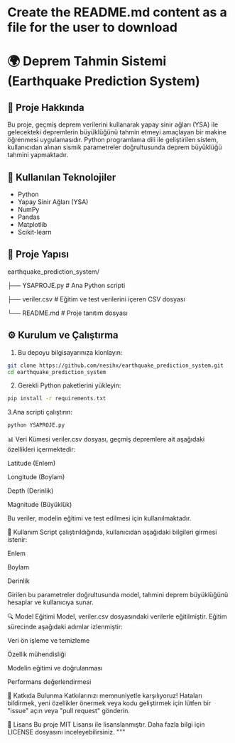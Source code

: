 # Create the README.md content as a file for the user to download


# 🌍 Deprem Tahmin Sistemi (Earthquake Prediction System)

## 📌 Proje Hakkında

Bu proje, geçmiş deprem verilerini kullanarak yapay sinir ağları (YSA) ile gelecekteki depremlerin büyüklüğünü tahmin etmeyi amaçlayan bir makine öğrenmesi uygulamasıdır. Python programlama dili ile geliştirilen sistem, kullanıcıdan alınan sismik parametreler doğrultusunda deprem büyüklüğü tahmini yapmaktadır.

## 🧠 Kullanılan Teknolojiler

- Python
- Yapay Sinir Ağları (YSA)
- NumPy
- Pandas
- Matplotlib
- Scikit-learn

## 📁 Proje Yapısı

earthquake_prediction_system/

├── YSAPROJE.py # Ana Python scripti

├── veriler.csv # Eğitim ve test verilerini içeren CSV dosyası

└── README.md # Proje tanıtım dosyası

## ⚙️ Kurulum ve Çalıştırma
1. Bu depoyu bilgisayarınıza klonlayın:

```bash
git clone https://github.com/nesihx/earthquake_prediction_system.git
cd earthquake_prediction_system 
```

2. Gerekli Python paketlerini yükleyin:
```bash
pip install -r requirements.txt 
```
3.Ana scripti çalıştırın:
```bash
python YSAPROJE.py  
```
📊 Veri Kümesi
veriler.csv dosyası, geçmiş depremlere ait aşağıdaki özellikleri içermektedir:

Latitude (Enlem)

Longitude (Boylam)

Depth (Derinlik)

Magnitude (Büyüklük)

Bu veriler, modelin eğitimi ve test edilmesi için kullanılmaktadır.

🚀 Kullanım
Script çalıştırıldığında, kullanıcıdan aşağıdaki bilgileri girmesi istenir:

Enlem

Boylam

Derinlik

Girilen bu parametreler doğrultusunda model, tahmini deprem büyüklüğünü hesaplar ve kullanıcıya sunar.

🔍 Model Eğitimi
Model, veriler.csv dosyasındaki verilerle eğitilmiştir. Eğitim sürecinde aşağıdaki adımlar izlenmiştir:

Veri ön işleme ve temizleme

Özellik mühendisliği

Modelin eğitimi ve doğrulanması

Performans değerlendirmesi

🤝 Katkıda Bulunma
Katkılarınızı memnuniyetle karşılıyoruz! Hataları bildirmek, yeni özellikler önermek veya kodu geliştirmek için lütfen bir "issue" açın veya "pull request" gönderin.

📄 Lisans
Bu proje MIT Lisansı ile lisanslanmıştır. Daha fazla bilgi için LICENSE dosyasını inceleyebilirsiniz.
"""
